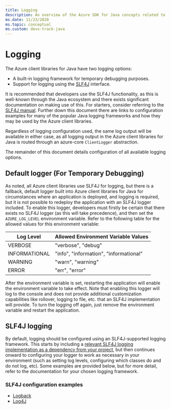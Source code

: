 ```yaml
---
title: Logging
description: An overview of the Azure SDK for Java concepts related to logging
ms.date: 11/23/2020
ms.topic: conceptual
ms.custom: devx-track-java
---
```


# Logging

The Azure client libraries for Java have two logging options:

* A built-in logging framework for temporary debugging purposes.
* Support for logging using the [SLF4J](https://www.slf4j.org/) interface.

It is recommended that developers use the SLF4J functionality, as this is well-known through the Java ecosystem and there exists significant documentation on making use of this. For starters, consider referring to the [SLF4J manual](https://www.slf4j.org/manual.html). Further down this document there are links to configuration examples for many of the popular Java logging frameworks and how they may be used by the Azure client libraries.

Regardless of logging configuration used, the same log output will be available in either case, as all logging output in the Azure client libraries for Java is routed through an azure-core `ClientLogger` abstraction.

The remainder of this document details configuration of all available logging options.

## Default logger (For Temporary Debugging)

As noted, all Azure client libraries use SLF4J for logging, but there is a fallback, default logger built into Azure client libraries for Java for circumstances where an application is deployed, and logging is required, but it is not possible to redeploy the application with an SLF4J logger included. To enable this logger, developers must firstly be certain that there exists no SLF4J logger (as this will take precedence), and then set the `AZURE_LOG_LEVEL` environment variable. Refer to the following table for the allowed values for this environment variable:

| Log Level              | Allowed Environment Variable Values     |
|------------------------|-----------------------------------------|
| VERBOSE                | "verbose", "debug"                      | 
| INFORMATIONAL          | "info", "information", "informational"  |  
| WARNING                | "warn", "warning"                       |  
| ERROR                  | "err", "error"                          |

After the environment variable is set, restarting the application will enable the environment variable to take effect. Note that enabling this logger will log to the console and does not provide additional customization capabilities like rollover, logging to file, etc. that an SLF4J implementation will provide. To turn the logging off again, just remove the environment variable and restart the application.

## SLF4J logging

By default, logging should be configured using an SLF4J-supported logging framework. This starts by including a [relevant SLF4J logging implementation as a dependency from your project](http://www.slf4j.org/manual.html#projectDep), but then continues onward to configuring your logger to work as necessary in your environment (such as setting log levels, configuring which classes do and do not log, etc). Some examples are provided below, but for more detail, refer to the documentation for your chosen logging framework.

### SLF4J configuration examples

- [Logback](logback.md)
- [Log4J](log4j.md)

